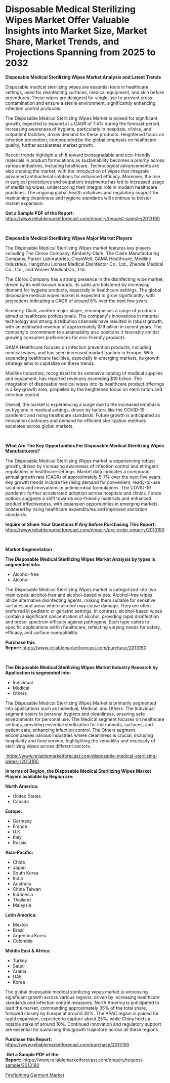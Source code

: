 <p><h1>Disposable Medical Sterilizing Wipes Market Offer Valuable Insights into Market Size, Market Share, Market Trends, and Projections Spanning from 2025 to 2032</h1></p><p><strong>Disposable Medical Sterilizing Wipes Market Analysis and Latest Trends</strong></p>
<p><p>Disposable medical sterilizing wipes are essential tools in healthcare settings, used for disinfecting surfaces, medical equipment, and skin before procedures. These wipes are designed for single-use to prevent cross-contamination and ensure a sterile environment, significantly enhancing infection control protocols.</p><p>The Disposable Medical Sterilizing Wipes Market is poised for significant growth, expected to expand at a CAGR of 7.4% during the forecast period. Increasing awareness of hygiene, particularly in hospitals, clinics, and outpatient facilities, drives demand for these products. Heightened focus on infection prevention, compounded by the global emphasis on healthcare quality, further accelerates market growth. </p><p>Recent trends highlight a shift toward biodegradable and eco-friendly materials in product formulations as sustainability becomes a priority across various industries, including healthcare. Technological advancements are also shaping the market, with the introduction of wipes that integrate advanced antibacterial solutions for enhanced efficacy. Moreover, the rise in surgical procedures and outpatient treatments has led to increased usage of sterilizing wipes, underscoring their integral role in modern healthcare practices. The ongoing global health initiatives and regulatory support for maintaining cleanliness and hygiene standards will continue to bolster market expansion.</p></p>
<p><strong>Get a Sample PDF of the Report:&nbsp;</strong> <a href="https://www.reliablemarketforecast.com/enquiry/request-sample/2013190?utm_campaign=2193&utm_medium=2&utm_source=Github&utm_content=ia&utm_term=10022025&utm_id=disposable-medical-sterilizing-wipes">https://www.reliablemarketforecast.com/enquiry/request-sample/2013190</a></p>
<p>&nbsp;</p>
<p><strong>Disposable Medical Sterilizing Wipes Major Market Players</strong></p>
<p><p>The Disposable Medical Sterilizing Wipes market features key players including The Clorox Company, Kimberly-Clark, The Claire Manufacturing Company, Parker Laboratories, CleanWell, GAMA Healthcare, Medline Industries, Hangzhou Lionser Medical Disinfector Co., Ltd., Zhende Medical Co., Ltd., and Winner Medical Co., Ltd. </p><p>The Clorox Company has a strong presence in the disinfecting wipe market, driven by its well-known brands. Its sales are bolstered by increasing demand for hygiene products, especially in healthcare settings. The global disposable medical wipes market is expected to grow significantly, with projections indicating a CAGR of around 6% over the next few years.</p><p>Kimberly-Clark, another major player, encompasses a range of products aimed at healthcare professionals. The company's innovations in material technology and strong distribution channels have resulted in robust growth, with an estimated revenue of approximately $19 billion in recent years. The company's commitment to sustainability also positions it favorably amidst growing consumer preferences for eco-friendly products.</p><p>GAMA Healthcare focuses on infection prevention products, including medical wipes, and has seen increased market traction in Europe. With expanding healthcare facilities, especially in emerging markets, its growth strategy aims to capitalize on these trends.</p><p>Medline Industries, recognized for its extensive catalog of medical supplies and equipment, has reported revenues exceeding $19 billion. The integration of disposable medical wipes into its healthcare product offerings is a key growth area, propelled by the heightened focus on sterilization and infection control.</p><p>Overall, the market is experiencing a surge due to the increased emphasis on hygiene in medical settings, driven by factors like the COVID-19 pandemic and rising healthcare standards. Future growth is anticipated as innovation continues and demand for efficient sterilization methods escalates across global markets.</p></p>
<p>&nbsp;</p>
<p><strong>What Are The Key Opportunities For Disposable Medical Sterilizing Wipes Manufacturers?</strong></p>
<p><p>The Disposable Medical Sterilizing Wipes market is experiencing robust growth, driven by increasing awareness of infection control and stringent regulations in healthcare settings. Market data indicates a compound annual growth rate (CAGR) of approximately 5-7% over the next five years. Key growth trends include the rising demand for convenient, ready-to-use solutions and innovations in antimicrobial formulations. The COVID-19 pandemic further accelerated adoption across hospitals and clinics. Future outlook suggests a shift towards eco-friendly materials and enhanced product effectiveness, with expansion opportunities in emerging markets bolstered by rising healthcare expenditures and improved sanitation standards.</p></p>
<p><strong>Inquire or Share Your Questions If Any Before Purchasing This Report:</strong> <a href="https://www.reliablemarketforecast.com/enquiry/pre-order-enquiry/2013190?utm_campaign=2193&utm_medium=2&utm_source=Github&utm_content=ia&utm_term=10022025&utm_id=disposable-medical-sterilizing-wipes">https://www.reliablemarketforecast.com/enquiry/pre-order-enquiry/2013190</a></p>
<p>&nbsp;</p>
<p><strong>Market Segmentation</strong></p>
<p><strong>The Disposable Medical Sterilizing Wipes Market Analysis by types is segmented into:</strong></p>
<p><ul><li>Alcohol-free</li><li>Alcohol</li></ul></p>
<p><p>The Disposable Medical Sterilizing Wipes market is categorized into two main types: alcohol-free and alcohol-based wipes. Alcohol-free wipes utilize alternative disinfecting agents, making them suitable for sensitive surfaces and areas where alcohol may cause damage. They are often preferred in pediatric or geriatric settings. In contrast, alcohol-based wipes contain a significant concentration of alcohol, providing rapid disinfection and broad-spectrum efficacy against pathogens. Each type caters to specific applications within healthcare, reflecting varying needs for safety, efficacy, and surface compatibility.</p></p>
<p><strong>Purchase this Report:&nbsp;</strong><a href="https://www.reliablemarketforecast.com/purchase/2013190?utm_campaign=2193&utm_medium=2&utm_source=Github&utm_content=ia&utm_term=10022025&utm_id=disposable-medical-sterilizing-wipes">https://www.reliablemarketforecast.com/purchase/2013190</a></p>
<p>&nbsp;</p>
<p><strong>The Disposable Medical Sterilizing Wipes Market Industry Research by Application is segmented into:</strong></p>
<p><ul><li>Individual</li><li>Medical</li><li>Others</li></ul></p>
<p><p>The Disposable Medical Sterilizing Wipes Market is primarily segmented into applications such as Individual, Medical, and Others. The Individual segment caters to personal hygiene and cleanliness, ensuring safe environments for personal use. The Medical segment focuses on healthcare settings, providing essential sterilization for instruments, surfaces, and patient care, enhancing infection control. The Others segment encompasses various industries where cleanliness is crucial, including hospitality and food service, highlighting the versatility and necessity of sterilizing wipes across different sectors.</p></p>
<p><a href="https://www.reliablemarketforecast.com/disposable-medical-sterilizing-wipes-r2013190?utm_campaign=2193&utm_medium=2&utm_source=Github&utm_content=ia&utm_term=10022025&utm_id=disposable-medical-sterilizing-wipes">&nbsp;https://www.reliablemarketforecast.com/disposable-medical-sterilizing-wipes-r2013190</a></p>
<p><strong>In terms of Region, the Disposable Medical Sterilizing Wipes Market Players available by Region are:</strong></p>
<p>
    <p> <strong> North America: </strong>
        <ul>
            <li>United States</li>
            <li>Canada</li>
        </ul>
        </p> 
    <p> <strong> Europe: </strong>
        <ul>
            <li>Germany</li>
            <li>France</li>
            <li>U.K.</li>
            <li>Italy</li>
            <li>Russia</li>
        </ul>
        </p> 
    <p> <strong> Asia-Pacific: </strong>
        <ul>
            <li>China</li>
            <li>Japan</li>
            <li>South Korea</li>
            <li>India</li>
            <li>Australia</li>
            <li>China Taiwan</li>
            <li>Indonesia</li>
            <li>Thailand</li>
            <li>Malaysia</li>
        </ul>
        </p> 
    <p> <strong> Latin America: </strong>
        <ul>
            <li>Mexico</li>
            <li>Brazil</li>
            <li>Argentina Korea</li>
            <li>Colombia</li>
        </ul>
        </p> 
    <p> <strong> Middle East & Africa: </strong>
        <ul>
            <li>Turkey</li>
            <li>Saudi</li>
            <li>Arabia</li>
            <li>UAE</li>
            <li>Korea</li>
        </ul>
    </p>
    </p>
<p><p>The global disposable medical sterilizing wipes market is witnessing significant growth across various regions, driven by increasing healthcare standards and infection control measures. North America is anticipated to lead the market, commanding approximately 35% of the total share, followed closely by Europe at around 30%. The APAC region is poised for rapid expansion, expected to capture about 25%, while China holds a notable stake of around 10%. Continued innovation and regulatory support are essential for sustaining this growth trajectory across all these regions.</p></p>
<p><strong>Purchase this Report: </strong><a href="https://www.reliablemarketforecast.com/purchase/2013190?utm_campaign=2193&utm_medium=2&utm_source=Github&utm_content=ia&utm_term=10022025&utm_id=disposable-medical-sterilizing-wipes">https://www.reliablemarketforecast.com/purchase/2013190</a></p>
<p>&nbsp;<strong>Get a Sample PDF of the Report:&nbsp;&nbsp;</strong><a href="https://www.reliablemarketforecast.com/enquiry/request-sample/2013190?utm_campaign=2193&utm_medium=2&utm_source=Github&utm_content=ia&utm_term=10022025&utm_id=disposable-medical-sterilizing-wipes">https://www.reliablemarketforecast.com/enquiry/request-sample/2013190</a></p>
<p><strong></strong></p>
<p><p><a href="https://github.com/millionkaryn68/Market-Research-Report-List-1/blob/main/firefighting-garment-market.md?utm_campaign=2193&utm_medium=2&utm_source=Github&utm_content=ia&utm_term=10022025&utm_id=disposable-medical-sterilizing-wipes">Firefighting Garment Market</a></p></p>